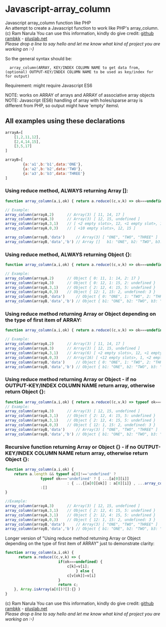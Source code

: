 # Javascript-array_column
Javascript array_column function like PHP\
An attempt to create a Javascript function to work like PHP's array_column.\
(c) Ram Narula You can use this information, kindly do give credit: [github rambkk](https://github.com/rambkk) - [pluslab.net](https://pluslab.net)\
*Please drop a line to say hello and let me know what kind of project you are working on :-)*

So the general syntax should be:

      array_column(ARRAY, KEY/INDEX COLUMN NAME to get data from, (optional) OUTPUT-KEY/INDEX COLUMN NAME to be used as key/index for for output)

Requirement: might require Javascript ES6

NOTE: works on ARRAY of arrays and ARRAY of associative array objects\
NOTE: Javascript (ES6) handling of array with holes/sparse array is different from PHP, so output might have 'empty' items\

## All examples using these declarations
```JavaScript
arrayA=[
    [1,2,11,12],
    [2,4,14,15],
    [3,5,17]
]

arrayB=[ 
        {a:'a1',b:'b1',data:'ONE'},
        {a:'a2',b:'b2',data:'TWO'},
        {a:'a3',b:'b3',data:'THREE'}
]
```

### Using reduce method, ALWAYS returning Array []:
```JavaScript
function array_column(a,i,ok) { return a.reduce((c,v,k) => ok===undefined ? [c[k]=v[i],c][1] : [c[v[ok]]=v[i],c][1],[]) }

// Example:
array_column(arrayA,2)   	// Array(3) [ 11, 14, 17 ]
array_column(arrayA,3)   	// Array(3) [ 12, 15, undefined ]
array_column(arrayA,3,1) 	// [ <2 empty slots>, 12, <1 empty slot>, 15, undefined ]  (simplified: Array [1]=12, [3]=15, [3]=undefined)
array_column(arrayA,0,3) 	// [ <10 empty slots>, 12, 15 ] 

array_column(arrayB,'data') 	// Array(3) [ "ONE", "TWO", "THREE" ]
array_column(arrayB,'data','b') // Array []   b1: "ONE", b2: "TWO", b3: "THREE"
```

### Using reduce method, ALWAYS returning Object {}:
```JavaScript
function array_column(a,i,ok) { return a.reduce((c,v,k) => ok===undefined ? [c[k]=v[i],c][1] : [c[v[ok]]=v[i],c][1],{}) }

// Example:
array_column(arrayA,2)   	// Object { 0: 11, 1: 14, 2: 17 }
array_column(arrayA,3)   	// Object { 0: 12, 1: 15, 2: undefined }
array_column(arrayA,3,1)	// Object { 2: 12, 4: 15, 5: undefined }
array_column(arrayA,0,3)	// Object { 12: 1, 15: 2, undefined: 3 }
array_column(arrayB,'data')  	// Object { 0: "ONE", 1: "TWO", 2: "THREE" }
array_column(arrayB,'data','b') // Object { b1: "ONE", b2: "TWO", b3: "THREE" }
```

### Using reduce method returning Array or Object depending on the type of first item of ARRAY:
```JavaScript
function array_column(a,i,ok) { return a.reduce((c,v,k) => ok===undefined ? [c[k]=v[i],c][1] : [c[v[ok]]=v[i],c][1],Array.isArray(a[0])?[]:{}) }

// Example:
array_column(arrayA,2)   	// Array(3) [ 11, 14, 17 ]
array_column(arrayA,3)   	// Array(3) [ 12, 15, undefined ]
array_column(arrayA,3,1)	// Array(6) [ <2 empty slots>, 12, <1 empty slot>, 15, undefined ]
array_column(arrayA,0,3)	// Array(16) [ <12 empty slots>, 1, <2 empty slots>, 2 ]
array_column(arrayB,'data')  	// Object { 0: "ONE", 1: "TWO", 2: "THREE" }
array_column(arrayB,'data','b') // Object { b1: "ONE", b2: "TWO", b3: "THREE" }
```

### Using reduce method returning Array or Object - if no OUTPUT-KEY/INDEX COLUMN NAME return array, otherwise return Object {}:
```JavaScript
function array_column(a,i,ok) { return a.reduce((c,v,k) => typeof ok==='undefined' ? [c[k]=v[i],c][1] : [c[v[ok]]=v[i],c][1],ok===undefined?[]:{}) }
// Example:
array_column(arrayA,3) 		// Array(3) [ 12, 15, undefined ]
array_column(arrayA,3,1) 	// Object { 2: 12, 4: 15, 5: undefined }
array_column(arrayA,3,1)	// Object { 2: 12, 4: 15, 5: undefined }
array_column(arrayA,0,3)	// Object { 12: 1, 15: 2, undefined: 3 }
array_column(arrayB,'data')  	// Array(3) [ "ONE", "TWO", "THREE" ]
array_column(arrayB,'data','b') // Object { b1: "ONE", b2: "TWO", b3: "THREE" }
```

### Recursive function returning Array or Object {} - if no OUTPUT-KEY/INDEX COLUMN NAME return array, otherwise return Object {}:
```Javascript
function array_column(a,i,ok) { 
	return a.length && typeof a[0]!=='undefined' ? 
				typeof ok==='undefined' ? [ ...[a[0][i]]              , ...array_column(a.slice(1),i,ok) ]
							: { ...{[a[0][ok]] : a[0][i]} , ...array_column(a.slice(1),i,ok) }
				:[]							
}

//Example:
array_column(arrayA,3) 		// Array(3) [ 12, 15, undefined ]
array_column(arrayA,3,1) 	// Object { 2: 12, 4: 15, 5: undefined }
array_column(arrayA,3,1)	// Object { 2: 12, 4: 15, 5: undefined }
array_column(arrayA,0,3)	// Object { 12: 1, 15: 2, undefined: 3 }
array_column(arrayB,'data')  	// Array(3) [ "ONE", "TWO", "THREE" ]
array_column(arrayB,'data','b') // Object { b1: "ONE", b2: "TWO", b3: "THREE" }
```




Longer version of "Using reduce method returning Array or Object depending on the type of first item of ARRAY" just to demonstrate clarity:
```JavaScript
function array_column(a,i,ok) {
      return a.reduce((c,v,k) => { 
                  		if(ok===undefined) {
		                  	c[k]=v[i];
                              	} else {
                  			c[v[ok]]=v[i]
		                }
                  		return c; 
	}, Array.isArray(a[0])?[]:{} )
}
```


(c) Ram Narula You can use this information, kindly do give credit: [github rambkk](https://github.com/rambkk) - [pluslab.net](https://pluslab.net)\
*Please drop a line to say hello and let me know what kind of project you are working on :-)*
